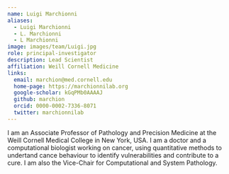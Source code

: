 ```yaml
---
name: Luigi Marchionni
aliases:
  - Luigi Marchionni
  - L. Marchionni
  - L Marchionni
image: images/team/Luigi.jpg
role: principal-investigator
description: Lead Scientist
affiliation: Weill Cornell Medicine
links:
  email: marchion@med.cornell.edu
  home-page: https://marchionnilab.org
  google-scholar: kGqPMb0AAAAJ
  github: marchion
  orcid: 0000-0002-7336-8071
  twitter: marchionnilab
---
```


I am an Associate Professor of Pathology and Precision Medicine at the Weill Cornell Medical College in New York, USA. I am a doctor and a computational biologist working on cancer, using quantitative methods to undertand cance behaviour to identify vulnerabilities and contribute to a cure. I am also the Vice-Chair for Computational and System Pathology.
